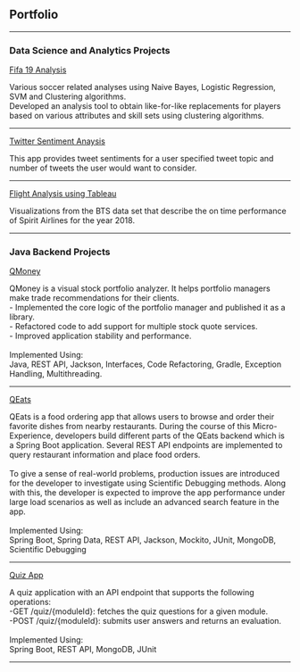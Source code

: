 ## Portfolio

---

### Data Science and Analytics Projects

[Fifa 19 Analysis](https://github.com/chakradhaarrv/BusinessAnalyticsStatistics/blob/master/Fifa19/fifa19_clustering.ipynb)
<p style="font-size:14px">Various soccer related analyses using Naive Bayes, Logistic Regression, SVM and Clustering algorithms. <br/>Developed an analysis tool to obtain like-for-like replacements for players based on various attributes and skill sets using clustering algorithms.</p>


---
[Twitter Sentiment Anaysis](/https://github.com/chakradhaarrv/twitter-sentiment-gcp)
<p style="font-size:14px">This app provides tweet sentiments for a user specified tweet topic and number of tweets the user would want to consider.</p>

---
[Flight Analysis using Tableau](https://public.tableau.com/profile/chakradhaar.viswatmula#!/)
<p style="font-size:14px">Visualizations from the BTS data set that describe the on time performance of Spirit Airlines for the year 2018. </p>

---

### Java Backend Projects

[QMoney](http://example.com/)
<p style="font-size:14px">QMoney is a visual stock portfolio analyzer. It helps portfolio managers make trade recommendations for their clients. <br/>- Implemented the core logic of the portfolio manager and published it as a library.<br/>- Refactored code to add support for multiple stock quote services. <br/>- Improved application stability and performance.<br/><br/>Implemented Using:<br/>Java, REST API, Jackson, Interfaces, Code Refactoring, Gradle, Exception Handling, Multithreading.</p>

---
[QEats](http://example.com/)
<p style="font-size:14px">QEats is a food ordering app that allows users to browse and order their favorite dishes from nearby restaurants. During the course of this Micro-Experience, developers build different parts of the QEats backend which is a Spring Boot application. Several REST API endpoints are implemented to query restaurant information and place food orders.
<br/><br/>
To give a sense of real-world problems, production issues are introduced for the developer to investigate using Scientific Debugging methods. Along with this, the developer is expected to improve the app performance under large load scenarios as well as include an advanced search feature in the app.
<br/><br/>
Implemented Using:<br/>Spring Boot, Spring Data, REST API, Jackson, Mockito, JUnit, MongoDB, Scientific Debugging</p>
  
---
[Quiz App](http://example.com/)
<p style="font-size:14px">A quiz application with an API endpoint that supports the following operations:<br/>
-GET /quiz/{moduleId}: fetches the quiz questions for a given module.<br/>
-POST /quiz/{moduleId}: submits user answers and returns an evaluation.
<br/><br/>
Implemented Using:<br/>Spring Boot, REST API, MongoDB, JUnit</p>

---
